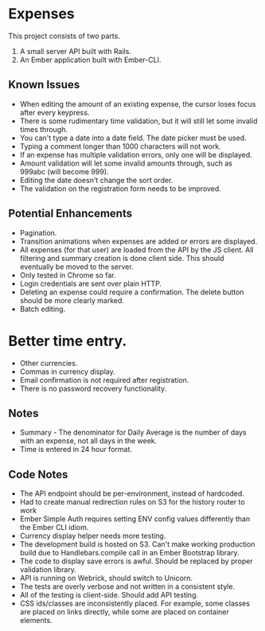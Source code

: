# Expenses

This project consists of two parts.

1. A small server API built with Rails.
2. An Ember application built with Ember-CLI.

## Known Issues

* When editing the amount of an existing expense, the cursor loses focus after every keypress.
* There is some rudimentary time validation, but it will still let some invalid times through.
* You can't type a date into a date field. The date picker must be used.
* Typing a comment longer than 1000 characters will not work.
* If an expense has multiple validation errors, only one will be displayed.
* Amount validation will let some invalid amounts through, such as 999abc (will become 999).
* Editing the date doesn't change the sort order.
* The validation on the registration form needs to be improved.

## Potential Enhancements

* Pagination.
* Transition animations when expenses are added or errors are displayed.
* All expenses (for that user) are loaded from the API by the JS client. All filtering and summary creation is done client side. This should eventually be moved to the server.
* Only tested in Chrome so far.
* Login credentials are sent over plain HTTP.
* Deleting an expense could require a confirmation. The delete button should be more clearly marked.
* Batch editing.
# Better time entry.
* Other currencies.
* Commas in currency display. 
* Email confirmation is not required after registration.
* There is no password recovery functionality.

## Notes

* Summary - The denominator for Daily Average is the number of days with an expense, not all days in the week.
* Time is entered in 24 hour format.

## Code Notes

* The API endpoint should be per-environment, instead of hardcoded.
* Had to create manual redirection rules on S3 for the history router to work
* Ember Simple Auth requires setting ENV config values differently than the Ember CLI idiom.
* Currency display helper needs more testing.
* The development build is hosted on S3. Can't make working production build due to Handlebars.compile call in an Ember Bootstrap library.
* The code to display save errors is awful. Should be replaced by proper validation library.
* API is running on Webrick, should switch to Unicorn.
* The tests are overly verbose and not written in a consistent style.
* All of the testing is client-side. Should add API testing.
* CSS ids/classes are inconsistently placed. For example, some classes are placed on links directly, while some are placed on container elements.